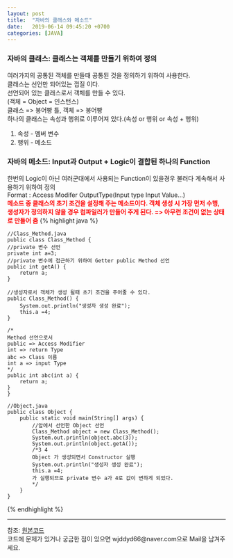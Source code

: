```yaml
---
layout: post
title:  "자바의 클래스와 메소드"
date:   2019-06-14 09:45:20 +0700
categories: [JAVA]
---
```


### 자바의 클래스: 클래스는 객체를 만들기 위하여 정의  
여러가지의 공통된 객체를 만들때 공통된 것을 정의하기 위하여 사용한다.  
클래스는 선언만 되어있는 껍질 이다.  
선언되어 있는 클래스로서 객체를 만들 수 있다.  
(객체 = Object = 인스턴스)  
클래스 => 붕어빵 틀, 객체 => 붕어빵  
하나의 클래스는 속성과 행위로 이루어져 있다.(속성 or 행위 or 속성 + 행위)  
1. 속성 - 멤버 변수
2. 행위 - 메소드

### 자바의 메소드: Input과 Output + Logic이 결합된 하나의 Function  
한번의 Logic이 아닌 여러군대에서 사용되는 Function이 있을경우 불러다 계속해서 사용하기 위하여 정의  
Format : Access Modifer OutputType(Input type Input Value...)  
<span style ="color: red">**메소드 중 클래스의 초기 조건을 설정해 주는 메소드이다. 객체 생성 시 가장 먼저 수행, 생성자가 정의하지 않을 경우 컴파일러가 만들어 주게 된다. => 아무런 조건이 없는 상태로 만들어 줌**</span>
{% highlight java %}

	//Class_Method.java
	public class Class_Method {
	//private 변수 선언
	private int a=3;
	//private 변수에 접근하기 위하여 Getter public Method 선언
	public int getA() {
		return a;
	}
	
	//생성자로서 객체가 생성 될때 초기 조건을 주어줄 수 있다.
	public Class_Method() {
		System.out.println("생성자 생성 완료");
		this.a =4;
	}
	
	/*
	Method 선언으로서 
	public => Access Modifier
	int => return Type
	abc => Class 이름 
	int a => input Type
	*/
	public int abc(int a) {
		return a;
	}
	}
	
	//Object.java
	public class Object {
		public static void main(String[] args) {
			//앞에서 선언한 Object 선언
			Class_Method object = new Class_Method();
			System.out.println(object.abc(3));
			System.out.println(object.getA());
			/*3 4
			Object 가 생성되면서 Constructor 실행
			System.out.println("생성자 생성 완료");
			this.a =4;
			가 실행되므로 private 변수 a가 4로 값이 변하게 되었다.
			*/
		}
	}

{% endhighlight %}
<hr>
참조: <a href="https://github.com/wjddyd66/JAVA/tree/master/Class_Method">원본코드</a><br>
코드에 문제가 있거나 궁금한 점이 있으면 wjddyd66@naver.com으로  Mail을 남겨주세요.


